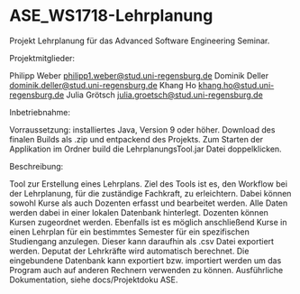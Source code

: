 # ASE_WS1718-Lehrplanung

Projekt Lehrplanung für das Advanced Software Engineering Seminar.



Projektmitglieder:

Philipp Weber philipp1.weber@stud.uni-regensburg.de
Dominik Deller dominik.deller@stud.uni-regensburg.de
Khang Ho khang.ho@stud.uni-regensburg.de
Julia Grötsch julia.groetsch@stud.uni-regensburg.de



Inbetriebnahme:

Vorraussetzung: installiertes Java, Version 9 oder höher. 
Download des finalen Builds als .zip und entpackend des Projekts.
Zum Starten der Applikation im Ordner build die LehrplanungsTool.jar Datei doppelklicken.



Beschreibung:

Tool zur Erstellung eines Lehrplans. 
Ziel des Tools ist es, den Workflow bei der Lehrplanung, für die zuständige Fachkraft, zu erleichtern.
Dabei können sowohl Kurse als auch Dozenten erfasst und bearbeitet werden.
Alle Daten werden dabei in einer lokalen Datenbank hinterlegt. 
Dozenten können Kursen zugeordnet werden.
Ebenfalls ist es möglich anschließend Kurse in einen Lehrplan für ein bestimmtes Semester für ein spezifischen Studiengang anzulegen.
Dieser kann daraufhin als .csv Datei exportiert werden. Deputat der Lehrkräfte wird automatisch berechnet.
Die eingebundene Datenbank kann exportiert bzw. importiert werden um das Program auch auf anderen Rechnern verwenden zu können.
Ausführliche Dokumentation, siehe docs/Projektdoku ASE.



